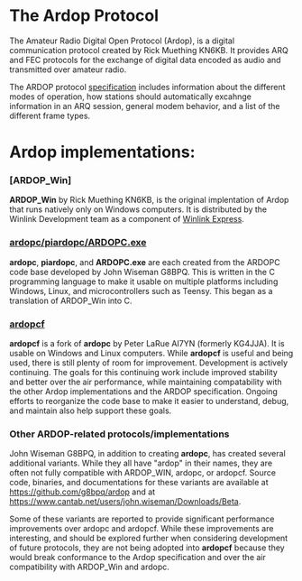 # The Ardop Protocol

The Amateur Radio Digital Open Protocol (Ardop), is a digital communication protocol created by Rick Muething KN6KB.  It provides ARQ and FEC protocols for the exchange of digital data encoded as audio and transmitted over amateur radio.

The ARDOP protocol [specification](refs/ARDOP_Specification_20171127.pdf) includes information about the different modes of operation, how stations should automatically excahnge information in an ARQ session, general modem behavior, and a list of the different frame types.

# Ardop implementations:

### [ARDOP_Win]

**ARDOP_Win** by Rick Muething KN6KB, is the original implentation of Ardop that runs natively only on Windows computers.  It is distributed by the Winlink Development team as a component of [Winlink Express](https://winlink.org/WinlinkExpress).

### [ardopc/piardopc/ARDOPC.exe](https://www.cantab.net/users/john.wiseman/Documents/ARDOPC.html)

**ardopc**, **piardopc**, and **ARDOPC.exe** are each created from the ARDOPC code base developed by John Wiseman G8BPQ.  This is written in the C programming language to make it usable on multiple platforms including Windows, Linux, and microcontrollers such as Teensy.  This began as a translation of ARDOP_Win into C.

### [ardopcf](https://github.com/pflarue/ardop)

**ardopcf** is a fork of **ardopc** by Peter LaRue AI7YN (formerly KG4JJA).  It is usable on Windows and Linux computers.  While **ardopcf** is useful and being used, there is still plenty of room for improvement.  Development is actively continuing.  The goals for this continuing work include improved stability and better over the air performance, while maintaining compatability with the other Ardop implementations and the ARDOP specification.  Ongoing efforts to reorganize the code base to make it easier to understand, debug, and maintain also help support these goals.

### Other ARDOP-related protocols/implementations

John Wiseman G8BPQ, in addition to creating **ardopc**, has created several additional variants.  While they all have "ardop" in their names, they are often not fully compatible with ARDOP_WIN, ardopc, or ardopcf.  Source code, binaries, and documentations for these variants are available at https://github.com/g8bpq/ardop and at https://www.cantab.net/users/john.wiseman/Downloads/Beta.

Some of these variants are reported to provide significant performance improvements over ardopc and ardopcf.  While these improvements are interesting, and should be explored further when considering development of future protocols, they are not being adopted into **ardopcf** because they would break conformance to the Ardop specification and over the air compatibility with ARDOP_Win and ardopc.
